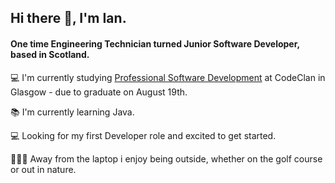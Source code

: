## Hi there 👋, I'm Ian.

#### One time Engineering Technician turned Junior Software Developer, based in Scotland.

💻 I'm currently studying [Professional Software Development](https://codeclan.com/courses/professional-software-development/) at CodeClan in Glasgow - due to graduate on August 19th.

📚 I'm currently learning Java.

💻 Looking for my first Developer role and excited to get started.

🏌🏽‍♂️ Away from the laptop i enjoy being outside, whether on the golf course or out in nature.


<!--
**ianflod/ianflod** is a ✨ _special_ ✨ repository because its `README.md` (this file) appears on your GitHub profile.

Here are some ideas to get you started:

- 🔭 I’m currently working on ...
- 🌱 I’m currently learning ...
- 👯 I’m looking to collaborate on ...
- 🤔 I’m looking for help with ...
- 💬 Ask me about ...
- 📫 How to reach me: ...
- 😄 Pronouns: ...
- ⚡ Fun fact: ...
-->
